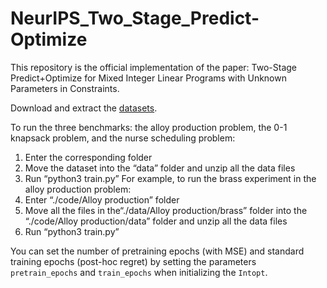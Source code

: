 # NeurIPS_Two_Stage_Predict-Optimize

This repository is the official implementation of the paper: Two-Stage Predict+Optimize for Mixed Integer Linear Programs with Unknown Parameters in Constraints.

Download and extract the [datasets](https://mycuhk-my.sharepoint.com/:f:/g/personal/1155136882_link_cuhk_edu_hk/Eme0llGwtFJBg6aQRoEB53UBwxwKl65PpJmmRTib2GS8kQ?e=YCpS0j).

To run the three benchmarks: the alloy production problem, the 0-1 knapsack problem, and the nurse scheduling problem:
1.	Enter the corresponding folder
2.	Move the dataset into the “data” folder and unzip all the data files
3.	Run “python3 train.py”
For example, to run the brass experiment in the alloy production problem:
1.	Enter “./code/Alloy production” folder
2.	Move all the files in the“./data/Alloy production/brass” folder into the “./code/Alloy production/data” folder and unzip all the data files
3.	Run “python3 train.py”

You can set the number of pretraining epochs (with MSE) and standard training epochs (post-hoc regret) by setting the parameters `pretrain_epochs` and `train_epochs` when initializing the `Intopt`.
